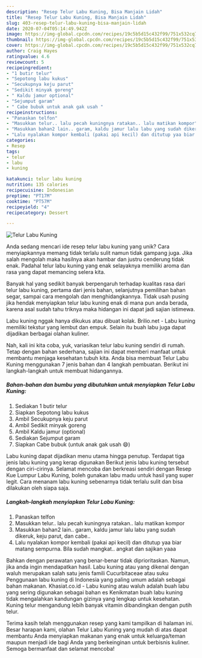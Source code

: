 ```yaml
---
description: "Resep Telur Labu Kuning, Bisa Manjain Lidah"
title: "Resep Telur Labu Kuning, Bisa Manjain Lidah"
slug: 403-resep-telur-labu-kuning-bisa-manjain-lidah
date: 2020-07-04T05:14:49.942Z
image: https://img-global.cpcdn.com/recipes/19c5b5d15c432f99/751x532cq70/telur-labu-kuning-foto-resep-utama.jpg
thumbnail: https://img-global.cpcdn.com/recipes/19c5b5d15c432f99/751x532cq70/telur-labu-kuning-foto-resep-utama.jpg
cover: https://img-global.cpcdn.com/recipes/19c5b5d15c432f99/751x532cq70/telur-labu-kuning-foto-resep-utama.jpg
author: Craig Hayes
ratingvalue: 4.6
reviewcount: 5
recipeingredient:
- "1 butir telur"
- "Sepotong labu kukus"
- "Secukupnya keju parut"
- "Sedikit minyak goreng"
- " Kaldu jamur optional"
- "Sejumput garam"
- " Cabe bubuk untuk anak gak usah "
recipeinstructions:
- "Panaskan telfon"
- "Masukkan telur.. lalu pecah kuningnya ratakan.. lalu matikan kompor"
- "Masukkan bahan2 lain.. garam, kaldu jamur lalu labu yang sudah dikeruk, keju parut, dan cabe.."
- "Lalu nyalakan kompor kembali (pakai api kecil) dan ditutup yaa biar matang sempurna. Bila sudah mangkat.. angkat dan sajikan yaaa"
categories:
- Resep
tags:
- telur
- labu
- kuning

katakunci: telur labu kuning 
nutrition: 135 calories
recipecuisine: Indonesian
preptime: "PT17M"
cooktime: "PT57M"
recipeyield: "4"
recipecategory: Dessert

---
```



![Telur Labu Kuning](https://img-global.cpcdn.com/recipes/19c5b5d15c432f99/751x532cq70/telur-labu-kuning-foto-resep-utama.jpg)

Anda sedang mencari ide resep telur labu kuning yang unik? Cara menyiapkannya memang tidak terlalu sulit namun tidak gampang juga. Jika salah mengolah maka hasilnya akan hambar dan justru cenderung tidak enak. Padahal telur labu kuning yang enak selayaknya memiliki aroma dan rasa yang dapat memancing selera kita.

Banyak hal yang sedikit banyak berpengaruh terhadap kualitas rasa dari telur labu kuning, pertama dari jenis bahan, selanjutnya pemilihan bahan segar, sampai cara mengolah dan menghidangkannya. Tidak usah pusing jika hendak menyiapkan telur labu kuning enak di mana pun anda berada, karena asal sudah tahu triknya maka hidangan ini dapat jadi sajian istimewa.

Labu kuning nggak hanya dikukus atau dibuat kolak. Brilio.net - Labu kuning memiliki tekstur yang lembut dan empuk. Selain itu buah labu juga dapat dijadikan berbagai olahan kuliner.


Nah, kali ini kita coba, yuk, variasikan telur labu kuning sendiri di rumah. Tetap dengan bahan sederhana, sajian ini dapat memberi manfaat untuk membantu menjaga kesehatan tubuh kita. Anda bisa membuat Telur Labu Kuning menggunakan 7 jenis bahan dan 4 langkah pembuatan. Berikut ini langkah-langkah untuk membuat hidangannya.

<!--inarticleads1-->

##### Bahan-bahan dan bumbu yang dibutuhkan untuk menyiapkan Telur Labu Kuning:

1. Sediakan 1 butir telur
1. Siapkan Sepotong labu kukus
1. Ambil Secukupnya keju parut
1. Ambil Sedikit minyak goreng
1. Ambil  Kaldu jamur (optional)
1. Sediakan Sejumput garam
1. Siapkan  Cabe bubuk (untuk anak gak usah 😄)


Labu kuning dapat dijadikan menu utama hingga penutup. Terdapat tiga jenis labu kuning yang kerap digunakan Berikut jenis labu kuning tersebut dengan ciri-cirinya. Selamat mencoba dan berkreasi sendiri dengan Resep Kue Lumpur Labu Kuning, boleh gunakan labu madu untuk hasil yang super legit. Cara menanam labu kuning sebenarnya tidak terlalu sulit dan bisa dilakukan oleh siapa saja. 

<!--inarticleads2-->

##### Langkah-langkah menyiapkan Telur Labu Kuning:

1. Panaskan telfon
1. Masukkan telur.. lalu pecah kuningnya ratakan.. lalu matikan kompor
1. Masukkan bahan2 lain.. garam, kaldu jamur lalu labu yang sudah dikeruk, keju parut, dan cabe..
1. Lalu nyalakan kompor kembali (pakai api kecil) dan ditutup yaa biar matang sempurna. Bila sudah mangkat.. angkat dan sajikan yaaa


Bahkan dengan perawatan yang benar-benar tidak diprioritaskan. Namun, jika anda ingin mendapatkan hasil. Labu kuning atau yang dikenal dengan waluh merupakan salah satu jenis famili Cucurbitaceae atau suku Penggunaan labu kuning di Indonesia yang paling umum adalah sebagai bahan makanan. Khasiat.co.id - Labu kuning atau waluh adalah buah labu yang sering digunakan sebagai bahan es Kenikmatan buah labu kuning tidak mengalahkan kandungan gizinya yang lengkap untuk kesehatan. Kuning telur mengandung lebih banyak vitamin dibandingkan dengan putih telur. 

Terima kasih telah menggunakan resep yang kami tampilkan di halaman ini. Besar harapan kami, olahan Telur Labu Kuning yang mudah di atas dapat membantu Anda menyiapkan makanan yang enak untuk keluarga/teman maupun menjadi ide bagi Anda yang berkeinginan untuk berbisnis kuliner. Semoga bermanfaat dan selamat mencoba!
